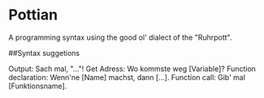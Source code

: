 # Pottian
A programming syntax using the good ol' dialect of the "Ruhrpott".

##Syntax suggetions

Output: Sach mal, "..."!
Get Adress: Wo kommste weg [Variable]?
Function declaration: Wenn'ne [Name] machst, dann [...].
Function call: Gib' mal [Funktionsname]. 
